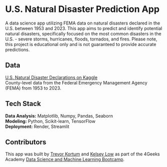 # U.S. Natural Disaster Prediction App
A data science app utilizing FEMA data on natural disasters declared in the U.S. between 1953 and 2023. This app aims to predict and identify potential natural disasters, specifically focused on the most common disasters in the U.S. - severe storms, hurricanes, floods, tornados, and fires. Please note, this project is educational only and is not guaranteed to provide accurate predictions.  


## Data
[U.S. Natural Disaster Declarations on Kaggle](https://www.kaggle.com/datasets/headsortails/us-natural-disaster-declarations)\
County-level data from the Federal Emergency Management Agency (FEMA) from 1953 to 2023.


## Tech Stack
**Data Analysis:** Matplotlib, Numpy, Pandas, Seaborn\
**Modeling:** Python, Scikit-learn, TensorFlow\
**Deployment:**  Render, Streamlit


## Contributors
This app was built by [Trevor Kortum](https://github.com/tdestryk) and [Kelsey Low](https://github.com/helloklow) as part of the 4Geeks Academy [Data Science and Machine Learning Bootcamp](https://4geeksacademy.com/us/coding-bootcamps/datascience-machine-learning).